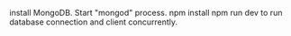 install MongoDB. Start "mongod" process.
npm install
npm run dev to run database connection and client concurrently.